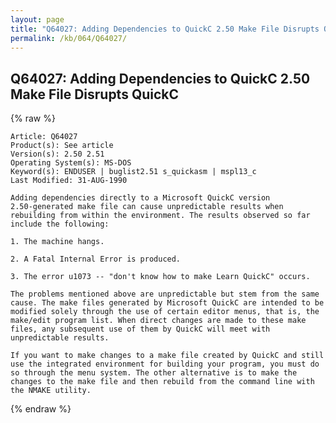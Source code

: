 ```yaml
---
layout: page
title: "Q64027: Adding Dependencies to QuickC 2.50 Make File Disrupts QuickC"
permalink: /kb/064/Q64027/
---
```


## Q64027: Adding Dependencies to QuickC 2.50 Make File Disrupts QuickC

{% raw %}

	Article: Q64027
	Product(s): See article
	Version(s): 2.50 2.51
	Operating System(s): MS-DOS
	Keyword(s): ENDUSER | buglist2.51 s_quickasm | mspl13_c
	Last Modified: 31-AUG-1990
	
	Adding dependencies directly to a Microsoft QuickC version
	2.50-generated make file can cause unpredictable results when
	rebuilding from within the environment. The results observed so far
	include the following:
	
	1. The machine hangs.
	
	2. A Fatal Internal Error is produced.
	
	3. The error u1073 -- "don't know how to make Learn QuickC" occurs.
	
	The problems mentioned above are unpredictable but stem from the same
	cause. The make files generated by Microsoft QuickC are intended to be
	modified solely through the use of certain editor menus, that is, the
	make/edit program list. When direct changes are made to these make
	files, any subsequent use of them by QuickC will meet with
	unpredictable results.
	
	If you want to make changes to a make file created by QuickC and still
	use the integrated environment for building your program, you must do
	so through the menu system. The other alternative is to make the
	changes to the make file and then rebuild from the command line with
	the NMAKE utility.

{% endraw %}
